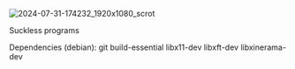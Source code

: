 ![2024-07-31-174232_1920x1080_scrot](https://github.com/user-attachments/assets/697f047f-a72e-483f-82dd-399f149652c9)

Suckless programs

Dependencies (debian):
git build-essential libx11-dev libxft-dev libxinerama-dev
